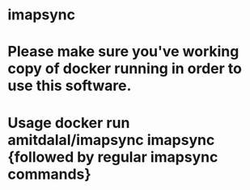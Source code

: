 # imapsync


# Please make sure you've working copy of docker running in order to use this software.

# Usage docker run amitdalal/imapsync imapsync {followed by regular imapsync commands}
